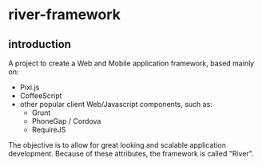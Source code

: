 # river-framework #

## introduction ##

A project to create a Web and Mobile application framework, based mainly on:

- Pixi.js
- CoffeeScript
- other popular client Web/Javascript components, such as:
    - Grunt
    - PhoneGap / Cordova
    - RequireJS
    
The objective is to allow for great looking and scalable application development. 
Because of these attributes, the framework is called "River".